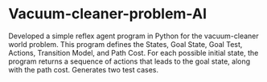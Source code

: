 # Vacuum-cleaner-problem-AI
Developed a simple reflex agent program in Python for the vacuum-cleaner world problem. This program defines the States, Goal State, Goal Test, Actions, Transition Model, and Path Cost. For each possible initial state, the program returns a sequence of actions that leads to the goal state, along with the path cost. Generates two test cases.
